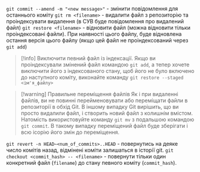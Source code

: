 `git commit --amend -m "<new message>"` - змінити повідомлення для останнього коміту
`git rm <filename>` - видалити файл з репозиторію та проіндексувати видалення (в СУВ буде повідомлення про видалений файл)
`git restore <filename>` - відновити файл (можна відновити тільки проіндексовані файли). При наявності цього файлу, буде відновлена остання версія цього файлу (якщо цей файл не проіндексований через `git add`)

> [!info] Виключити певний файл із індексації.
Якщо ви проіндексували змінений файл командою `git add`, а тепер хочете виключити його з індексованого стану, щоб його не було включено до наступного коміту, виконайте команду `git restore --staged <ім'я_файлу>`

> [!warning] Правильне переміщення файлів
Як і при видаленні файлів, ви не повинні перейменовувати або переміщати файли в репозиторії в обхід Git. В іншому випадку Git вирішить, що ви просто видалили файл, і створить новий файл з колишнім вмістом. Натомість використовуйте команду `git mv` з подальшою командою `git commit`. В такому випадку переміщений файл буде зберігати і всю ісорію його змін до переміщення.

`git revert -n HEAD~<num_of_commits>..HEAD` - повернутись на деяке число комітів назад, відмінені коміти залишаться в історії git.
`git checkout <commit_hash> -- <filename>` - повернути тільки один конкретний файл (`filename`) до стану певного коміту (`commit_hash`).